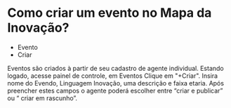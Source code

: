 # Como criar um evento no Mapa da Inovação?

- Evento
- Criar

Eventos são criados à partir de seu cadastro de agente individual. Estando logado, acesse painel de controle, em Eventos Clique em "+Criar". Insira nome do Evendo, Linguagem Inovação, uma descrição e faixa etaria. Após preencher estes campos o agente poderá escolher entre “criar e publicar” ou “ criar em rascunho”.